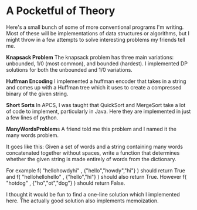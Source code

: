 #  A Pocketful of Theory

Here's a small bunch of some of more conventional programs I'm writing. Most of these will be implementations of data structures or algorithms, but I might throw in a few attempts to solve interesting problems my friends tell me.


**Knapsack Problem**
The knapsack problem has three main variations: unbounded, 1/0 (most common), and bounded (hardest). I implemented DP solutions for both the unbounded and 1/0 variations. 



**Huffman Encoding**
I implemented a huffman encoder that takes in a string and comes up with a Huffman tree which it uses to create a compressed binary of the given string.



**Short Sorts**
In APCS, I was taught that QuickSort and MergeSort take a lot of code to implement, particularly in Java. 
Here they are implemented in just a few lines of python.




**ManyWordsProblem**s
A friend told me this problem and I named it the many words problem.


It goes like this: Given a set of words and a string containing many words concatenated together without spaces,
write a function that determines whether the given string is made entirely of words from the dictionary.


For example f( "hellohowdyhi" , {"hello","howdy","hi"} ) should return True and f( "hellohellohello" , {"hello","hi"} ) should also return True. However f( "hotdog" , {"ho","ot","dog"} ) should return False.

I thought it would be fun to find a one-line solution which I implemented here. The actually good solution also implements memoization.
